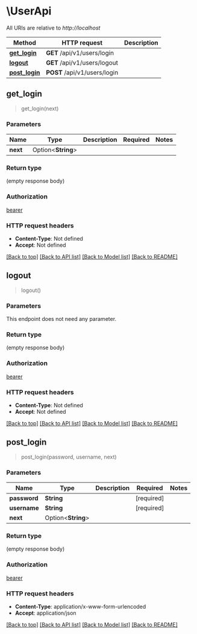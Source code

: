 # \UserApi

All URIs are relative to *http://localhost*

Method | HTTP request | Description
------------- | ------------- | -------------
[**get_login**](UserApi.md#get_login) | **GET** /api/v1/users/login | 
[**logout**](UserApi.md#logout) | **GET** /api/v1/users/logout | 
[**post_login**](UserApi.md#post_login) | **POST** /api/v1/users/login | 



## get_login

> get_login(next)


### Parameters


Name | Type | Description  | Required | Notes
------------- | ------------- | ------------- | ------------- | -------------
**next** | Option<**String**> |  |  |

### Return type

 (empty response body)

### Authorization

[bearer](../README.md#bearer)

### HTTP request headers

- **Content-Type**: Not defined
- **Accept**: Not defined

[[Back to top]](#) [[Back to API list]](../README.md#documentation-for-api-endpoints) [[Back to Model list]](../README.md#documentation-for-models) [[Back to README]](../README.md)


## logout

> logout()


### Parameters

This endpoint does not need any parameter.

### Return type

 (empty response body)

### Authorization

[bearer](../README.md#bearer)

### HTTP request headers

- **Content-Type**: Not defined
- **Accept**: Not defined

[[Back to top]](#) [[Back to API list]](../README.md#documentation-for-api-endpoints) [[Back to Model list]](../README.md#documentation-for-models) [[Back to README]](../README.md)


## post_login

> post_login(password, username, next)


### Parameters


Name | Type | Description  | Required | Notes
------------- | ------------- | ------------- | ------------- | -------------
**password** | **String** |  | [required] |
**username** | **String** |  | [required] |
**next** | Option<**String**> |  |  |

### Return type

 (empty response body)

### Authorization

[bearer](../README.md#bearer)

### HTTP request headers

- **Content-Type**: application/x-www-form-urlencoded
- **Accept**: application/json

[[Back to top]](#) [[Back to API list]](../README.md#documentation-for-api-endpoints) [[Back to Model list]](../README.md#documentation-for-models) [[Back to README]](../README.md)

